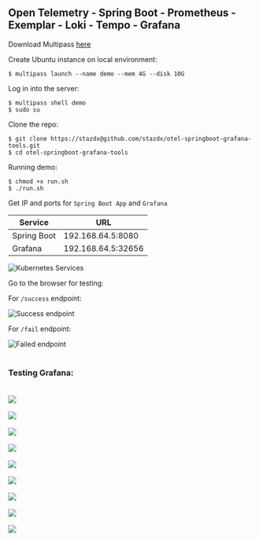 ## Open Telemetry - Spring Boot - Prometheus - Exemplar - Loki - Tempo - Grafana

Download Multipass [here](https://multipass.run/)

Create Ubuntu instance on local environment:

`$ multipass launch --name demo --mem 4G --disk 10G`

Log in into the server:

```
$ multipass shell demo
$ sudo su
```

Clone the repo: 

```
$ git clone https://stazdx@github.com/stazdx/otel-springboot-grafana-tools.git
$ cd otel-springboot-grafana-tools
```

Running demo:

```
$ chmod +x run.sh
$ ./run.sh
```

Get IP and ports for `Spring Boot App` and `Grafana`


| Service | URL |
|------|------|
| Spring Boot | 192.168.64.5:8080 |
| Grafana | 192.168.64.5:32656 |

![Kubernetes Services](img/svc.png)

Go to the browser for testing:

For `/success` endpoint:

![Success endpoint](img/success.png)

For `/fail` endpoint:

![Failed endpoint](img/fail.png)
<br /><br />

### Testing Grafana: <br /><br />

![](img/grafana1.png) <br /> <br />
![](img/grafana2.png) <br /> <br />
![](img/grafana3.png) <br /> <br />
![](img/grafana4.png) <br /> <br />
![](img/grafana5.png) <br /> <br />
![](img/grafana6.png) <br /> <br />
![](img/grafana7.png) <br /> <br />
![](img/grafana8.png) <br /> <br />
![](img/grafana9.png)
